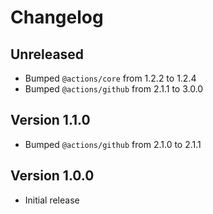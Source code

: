 # Changelog

## Unreleased

- Bumped `@actions/core` from 1.2.2 to 1.2.4
- Bumped `@actions/github` from 2.1.1 to 3.0.0

## Version 1.1.0

- Bumped `@actions/github` from 2.1.0 to 2.1.1

## Version 1.0.0

- Initial release
